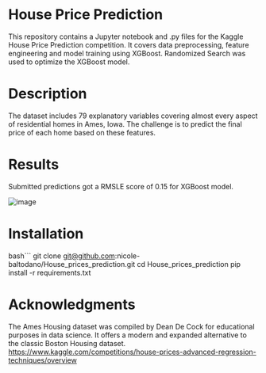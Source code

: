 # House Price Prediction
This repository contains a Jupyter notebook and .py files for the Kaggle House Price Prediction competition. It covers data preprocessing, feature engineering and model training using XGBoost. Randomized Search was used to optimize the XGBoost model.


# Description
The dataset includes 79 explanatory variables covering almost every aspect of residential homes in Ames, Iowa. The challenge is to predict the final price of each home based on these features. 

# Results
Submitted predictions got a  RMSLE score of 0.15 for XGBoost model.

![image](https://github.com/user-attachments/assets/6a9155b4-4688-45fe-8ec0-90a1efa1037a)

# Installation 
bash```
git clone git@github.com:nicole-baltodano/House_prices_prediction.git
cd House_prices_prediction
pip install -r requirements.txt

# Acknowledgments
The Ames Housing dataset was compiled by Dean De Cock for educational purposes in data science. It offers a modern and expanded alternative to the classic Boston Housing dataset.
https://www.kaggle.com/competitions/house-prices-advanced-regression-techniques/overview
